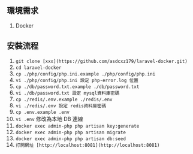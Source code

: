 ## 環境需求

1. Docker

## 安裝流程

1. `git clone [xxx](https://github.com/asdcxz179/laravel-docker.git)`
2. `cd laravel-docker`
3. `cp ./php/config/php.ini.example ./php/config/php.ini`
4. `vi ./php/config/php.ini 設定 php-error.log 位置`
5. `cp ./db/password.txt.example ./db/password.txt`
6. `vi ./db/password.txt 設定 mysql資料庫密碼`
7. `cp ./redis/.env.example ./redis/.env`
8. `vi ./redis/.env 設定 redis資料庫密碼`
10. `cp .env.example .env`
11. `vi .env` 修改為本地 DB 連線
12. `docker exec admin-php php artisan key:generate`
14. `docker exec admin-php php artisan migrate`
15. `docker exec admin-php php artisan db:seed`
16. `打開網址 [http://localhost:8081](http://localhost:8081)`
